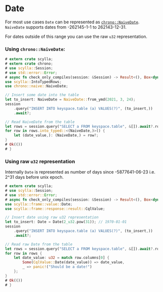 # Date

For most use cases `Date` can be represented as 
[`chrono::NaiveDate`](https://docs.rs/chrono/0.4.19/chrono/naive/struct.NaiveDate.html).  
`NaiveDate` supports dates from -262145-1-1 to 262143-12-31.

For dates outside of this range you can use the raw `u32` representation.

### Using `chrono::NaiveDate`:
```rust
# extern crate scylla;
# extern crate chrono;
# use scylla::Session;
# use std::error::Error;
# async fn check_only_compiles(session: &Session) -> Result<(), Box<dyn Error>> {
use scylla::IntoTypedRows;
use chrono::naive::NaiveDate;

// Insert some date into the table
let to_insert: NaiveDate = NaiveDate::from_ymd(2021, 3, 24);
session
    .query("INSERT INTO keyspace.table (a) VALUES(?)", (to_insert,))
    .await?;

// Read NaiveDate from the table
let rows = session.query("SELECT a FROM keyspace.table", &[]).await?.rows()?;
for row in rows.into_typed::<(NaiveDate,)>() {
    let (date_value,): (NaiveDate,) = row?;
}
# Ok(())
# }
```

### Using raw `u32` representation
Internally `Date` is represented as number of days since -5877641-06-23 i.e. 2^31 days before unix epoch.

```rust
# extern crate scylla;
# use scylla::Session;
# use std::error::Error;
# async fn check_only_compiles(session: &Session) -> Result<(), Box<dyn Error>> {
use scylla::frame::value::Date;
use scylla::frame::response::result::CqlValue;

// Insert date using raw u32 representation
let to_insert: Date = Date(2_u32.pow(31)); // 1970-01-01 
session
    .query("INSERT INTO keyspace.table (a) VALUES(?)", (to_insert,))
    .await?;

// Read raw Date from the table
let rows = session.query("SELECT a FROM keyspace.table", &[]).await?.rows()?;
for row in rows {
    let date_value: u32 = match row.columns[0] {
        Some(CqlValue::Date(date_value)) => date_value,
        _ => panic!("Should be a date!")
    };
}
# Ok(())
# }
```